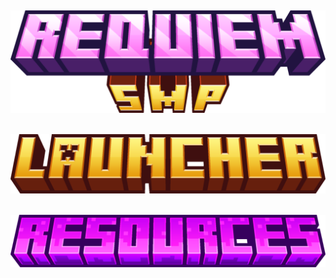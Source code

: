 [![Title](requiem_smp_title.png)](https://github.com/v4nixd/requiemSMP/tree/main)
---
## [![Banner](requiemSMP_github_launcher_title.png)](https://github.com/v4nixd/requiemSMP/releases/tag/pre-release)
## [![Banner](requiemSMP_github_resources_title.png)](https://github.com/v4nixd/requiemSMP/releases/tag/resources)
